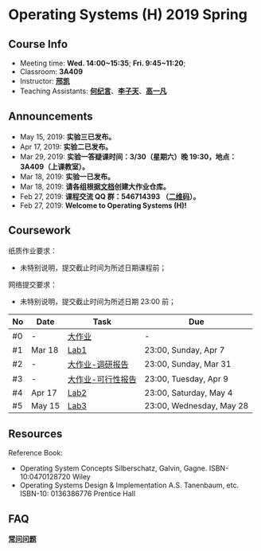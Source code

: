 # Operating Systems (H) 2019 Spring

## Course Info

- Meeting time: **Wed. 14:00~15:35**; **Fri. 9:45~11:20**;
- Classroom: **3A409**
- Instructor: [**邢凯**](mailto:kxing@ustc.edu.cn)
- Teaching Assistants: [**何纪言**](mailto:hejiyan@mail.ustc.edu.cn)、[**李子天**](mailto:lizitian@mail.ustc.edu.cn)、[**高一凡**](mailto:os@yfgao.com)

## Announcements

- May 15, 2019: **实验三已发布。**
- Apr 17, 2019: **实验二已发布。**
- Mar 29, 2019: **实验一答疑课时间：3/30（星期六）晚 19:30，地点：3A409（上课教室）。**
- Mar 18, 2019: **实验一已发布。**
- Mar 18, 2019: **请各组根据[文档](./x)创建大作业仓库。**
- Feb 27, 2019: **课程交流 QQ 群：546714393 （[二维码](images/QQ.jpg)）。**
- Feb 27, 2019: **Welcome to Operating Systems (H)!**

## Coursework

纸质作业要求：
- 未特别说明，提交截止时间为所述日期课程前；

网络提交要求：

- 未特别说明，提交截止时间为所述日期 23:00 前；

| No   | Date   | Task         | Due          |
| ---- | ------ | ------------ | ------------ |
| #0   | - | [大作业](./x/) | - |
| #1   | Mar 18 | [Lab1](./1/) | 23:00, Sunday, Apr 7 |
| #2   | - | [大作业-调研报告](./x/) | 23:00, Sunday, Mar 31 |
| #3   | - | [大作业-可行性报告](./x/) | 23:00, Tuesday, Apr 9 |
| #4   | Apr 17 | [Lab2](./2/) | 23:00, Saturday, May 4 |
| #5   | May 15 | [Lab3](./3/) | 23:00, Wednesday, May 28 |

## Resources

Reference Book:

- Operating System Concepts Silberschatz, Galvin, Gagne. ISBN-10:0470128720 Wiley
- Operating Systems Design & Implementation A.S. Tanenbaum, etc. ISBN-10: 0136386776 Prentice Hall

## FAQ

[**常问问题**](./faq)
